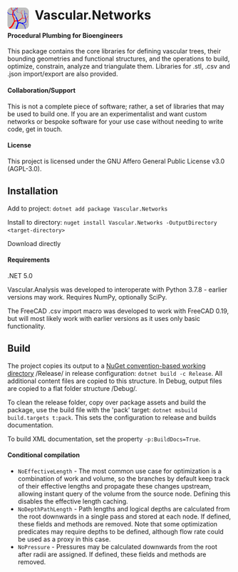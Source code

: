 <h1> <img align="left" src="package/icon.svg" width="48"/> &nbsp; Vascular.Networks </h1>

#### Procedural Plumbing for Bioengineers
This package contains the core libraries for defining vascular trees, their bounding geometries and functional structures, and the operations to build, optimize, constrain, analyze and triangulate them. Libraries for .stl, .csv and .json import/export are also provided.

#### Collaboration/Support
This is not a complete piece of software; rather, a set of libraries that may be used to build one. If you are an experimentalist and want custom networks or bespoke software for your use case without needing to write code, get in touch.

#### License
This project is licensed under the GNU Affero General Public License v3.0 (AGPL-3.0).

## Installation
Add to project: `dotnet add package Vascular.Networks`

Install to directory: `nuget install Vascular.Networks -OutputDirectory <target-directory>`

Download directly

#### Requirements
.NET 5.0

Vascular.Analysis was developed to interoperate with Python 3.7.8 - earlier versions may work. Requires NumPy, optionally SciPy.

The FreeCAD .csv import macro was developed to work with FreeCAD 0.19, but will most likely work with earlier versions as it uses only basic functionality.

## Build
The project copies its output to a [NuGet convention-based working directory](https://docs.microsoft.com/en-us/nuget/create-packages/creating-a-package#from-a-convention-based-working-directory) /Release/ in release configuration: `dotnet build -c Release`. All additional content files are copied to this structure. In Debug, output files are copied to a flat folder structure /Debug/.

To clean the release folder, copy over package assets and build the package, use the build file with the 'pack' target: `dotnet msbuild build.targets t:pack`. This sets the configuration to release and builds documentation.

To build XML documentation, set the property `-p:BuildDocs=True`.

#### Conditional compilation

- `NoEffectiveLength` - The most common use case for optimization is a combination of work and volume, so the branches by default keep track of their effective lengths and propagate these changes upstream, allowing instant query of the volume from the source node. Defining this disables the effective length caching.
- `NoDepthPathLength` - Path lengths and logical depths are calculated from the root downwards in a single pass and stored at each node. If defined, these fields and methods are removed. Note that some optimization predicates may require depths to be defined, although flow rate could be used as a proxy in this case.
- `NoPressure` - Pressures may be calculated downwards from the root after radii are assigned. If defined, these fields and methods are removed.
